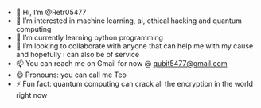 - 👋 Hi, I’m @Retr05477
- 👀 I’m interested in machine learning, ai, ethical hacking and quantum computing
- 🌱 I’m currently learning python programming
- 💞️ I’m looking to collaborate with anyone that can help me with my cause and hopefully i can also be of service 
- 📫 You can reach me on Gmail for now @ qubit5477@gmail.com
- 😄 Pronouns: you can call me Teo
- ⚡ Fun fact: quantum computing can crack all the encryption in the world right now

<!---
Retr05477/Retr05477 is a ✨ special ✨ repository because its `README.md` (this file) appears on your GitHub profile.
You can click the Preview link to take a look at your changes.
--->
